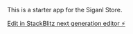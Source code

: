 This is a starter app for the Siganl Store.

[Edit in StackBlitz next generation editor ⚡️](https://stackblitz.com/~/github.com/ngrx/ngrx-signal-store-starter)
